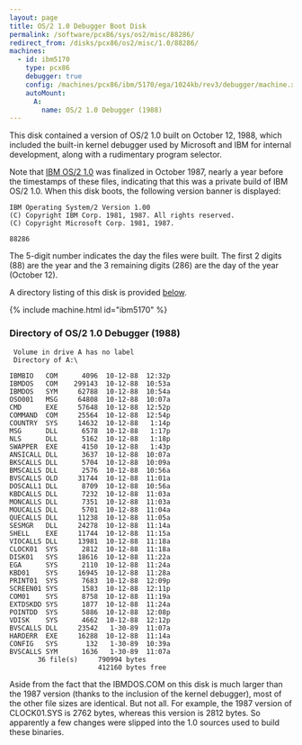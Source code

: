 ```yaml
---
layout: page
title: OS/2 1.0 Debugger Boot Disk
permalink: /software/pcx86/sys/os2/misc/88286/
redirect_from: /disks/pcx86/os2/misc/1.0/88286/
machines:
  - id: ibm5170
    type: pcx86
    debugger: true
    config: /machines/pcx86/ibm/5170/ega/1024kb/rev3/debugger/machine.xml
    autoMount:
      A:
        name: OS/2 1.0 Debugger (1988)
---
```


This disk contained a version of OS/2 1.0 built on October 12, 1988, which included the built-in kernel debugger
used by Microsoft and IBM for internal development, along with a rudimentary program selector.

Note that [IBM OS/2 1.0](/software/pcx86/sys/os2/ibm/1.0/) was finalized in October 1987, nearly a year before the timestamps
of these files, indicating that this was a private build of IBM OS/2 1.0.  When this disk boots, the following version
banner is displayed:

	IBM Operating System/2 Version 1.00
	(C) Copyright IBM Corp. 1981, 1987. All rights reserved.
	(C) Copyright Microsoft Corp. 1981, 1987.
	
	88286

The 5-digit number indicates the day the files were built.  The first 2 digits (88) are the year and the 3 remaining
digits (286) are the day of the year (October 12).

A directory listing of this disk is provided [below](#directory-of-os2-10-debugger-boot-disk).

{% include machine.html id="ibm5170" %}

### Directory of OS/2 1.0 Debugger (1988)

     Volume in drive A has no label
     Directory of A:\

    IBMBIO   COM      4096  10-12-88  12:32p
    IBMDOS   COM    299143  10-12-88  10:53a
    IBMDOS   SYM     62788  10-12-88  10:54a
    OSO001   MSG     64808  10-12-88  10:07a
    CMD      EXE     57648  10-12-88  12:52p
    COMMAND  COM     25564  10-12-88  12:54p
    COUNTRY  SYS     14632  10-12-88   1:14p
    MSG      DLL      6578  10-12-88   1:17p
    NLS      DLL      5162  10-12-88   1:18p
    SWAPPER  EXE      4150  10-12-88   1:43p
    ANSICALL DLL      3637  10-12-88  10:07a
    BKSCALLS DLL      5704  10-12-88  10:09a
    BMSCALLS DLL      2576  10-12-88  10:56a
    BVSCALLS OLD     31744  10-12-88  11:01a
    DOSCALL1 DLL      8709  10-12-88  10:56a
    KBDCALLS DLL      7232  10-12-88  11:03a
    MONCALLS DLL      7351  10-12-88  11:03a
    MOUCALLS DLL      5701  10-12-88  11:04a
    QUECALLS DLL     11238  10-12-88  11:05a
    SESMGR   DLL     24278  10-12-88  11:14a
    SHELL    EXE     11744  10-12-88  11:15a
    VIOCALLS DLL     13981  10-12-88  11:18a
    CLOCK01  SYS      2812  10-12-88  11:18a
    DISK01   SYS     18616  10-12-88  11:22a
    EGA      SYS      2110  10-12-88  11:24a
    KBD01    SYS     16945  10-12-88  11:28a
    PRINT01  SYS      7683  10-12-88  12:09p
    SCREEN01 SYS      1583  10-12-88  12:11p
    COM01    SYS      8758  10-12-88  11:19a
    EXTDSKDD SYS      1877  10-12-88  11:24a
    POINTDD  SYS      5886  10-12-88  12:08p
    VDISK    SYS      4662  10-12-88  12:12p
    BVSCALLS DLL     23542   1-30-89  11:07a
    HARDERR  EXE     16288  10-12-88  11:14a
    CONFIG   SYS       132   1-30-89  10:39a
    BVSCALLS SYM      1636   1-30-89  11:07a
           36 file(s)     790994 bytes
                          412160 bytes free

Aside from the fact that the IBMDOS.COM on this disk is much larger than the 1987 version (thanks to the inclusion of
the kernel debugger), most of the other file sizes are identical.  But not all.  For example, the 1987 version of
CLOCK01.SYS is 2762 bytes, whereas this version is 2812 bytes.  So apparently a few changes were slipped into the 1.0
sources used to build these binaries.
